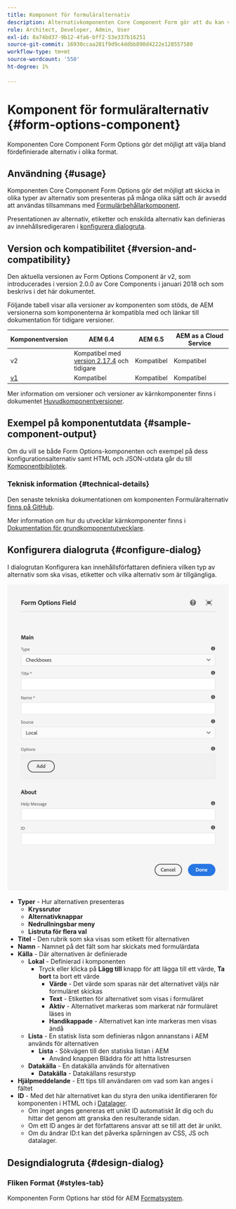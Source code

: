 ```yaml
---
title: Komponent för formuläralternativ
description: Alternativkomponenten Core Component Form gör att du kan välja bland fördefinierade alternativ i olika format.
role: Architect, Developer, Admin, User
exl-id: 8a74bd37-9b12-4fa6-bff2-53e337b16251
source-git-commit: 16930ccaa281f9d9c4ddbb890d4222e128557580
workflow-type: tm+mt
source-wordcount: '550'
ht-degree: 1%

---
```


# Komponent för formuläralternativ {#form-options-component}

Komponenten Core Component Form Options gör det möjligt att välja bland fördefinierade alternativ i olika format.

## Användning {#usage}

Komponenten Core Component Form Options gör det möjligt att skicka in olika typer av alternativ som presenteras på många olika sätt och är avsedd att användas tillsammans med [Formulärbehållarkomponent](form-container.md).

Presentationen av alternativ, etiketter och enskilda alternativ kan definieras av innehållsredigeraren i [konfigurera dialogruta](#configure-dialog).

## Version och kompatibilitet {#version-and-compatibility}

Den aktuella versionen av Form Options Component är v2, som introducerades i version 2.0.0 av Core Components i januari 2018 och som beskrivs i det här dokumentet.

Följande tabell visar alla versioner av komponenten som stöds, de AEM versionerna som komponenterna är kompatibla med och länkar till dokumentation för tidigare versioner.

| Komponentversion | AEM 6.4 | AEM 6.5 | AEM as a Cloud Service |
|--- |--- |--- |---|
| v2 | Kompatibel med<br>[version 2.17.4](/help/versions.md) och tidigare | Kompatibel | Kompatibel |
| [v1](/help/components/v1/form-options-v1.md) | Kompatibel | Kompatibel | Kompatibel |

Mer information om versioner och versioner av kärnkomponenter finns i dokumentet [Huvudkomponentversioner](/help/versions.md).

## Exempel på komponentutdata {#sample-component-output}

Om du vill se både Form Options-komponenten och exempel på dess konfigurationsalternativ samt HTML och JSON-utdata går du till [Komponentbibliotek](https://adobe.com/go/aem_cmp_library_form_options).

### Teknisk information {#technical-details}

Den senaste tekniska dokumentationen om komponenten Formuläralternativ [finns på GitHub](https://adobe.com/go/aem_cmp_tech_form_options_v2).

Mer information om hur du utvecklar kärnkomponenter finns i [Dokumentation för grundkomponentutvecklare](/help/developing/overview.md).

## Konfigurera dialogruta {#configure-dialog}

I dialogrutan Konfigurera kan innehållsförfattaren definiera vilken typ av alternativ som ska visas, etiketter och vilka alternativ som är tillgängliga.

![Formuläralternativ Komponentens redigeringsdialogruta](/help/assets/form-options-edit.png)

* **Typer** - Hur alternativen presenteras
   * **Kryssrutor**
   * **Alternativknappar**
   * **Nedrullningsbar meny**
   * **Listruta för flera val**
* **Titel** - Den rubrik som ska visas som etikett för alternativen
* **Namn** - Namnet på det fält som har skickats med formulärdata
* **Källa** - Där alternativen är definierade
   * **Lokal** - Definierad i komponenten
      * Tryck eller klicka på **Lägg till** knapp för att lägga till ett värde, **Ta bort** ta bort ett värde
         * **Värde** - Det värde som sparas när det alternativet väljs när formuläret skickas
         * **Text** - Etiketten för alternativet som visas i formuläret
         * **Aktiv** - Alternativet markeras som markerat när formuläret läses in
         * **Handikappade** - Alternativet kan inte markeras men visas ändå
   * **Lista** - En statisk lista som definieras någon annanstans i AEM används för alternativen
      * **Lista** - Sökvägen till den statiska listan i AEM
         * Använd knappen Bläddra för att hitta listresursen
   * **Datakälla** - En datakälla används för alternativen
      * **Datakälla** - Datakällans resurstyp
* **Hjälpmeddelande** - Ett tips till användaren om vad som kan anges i fältet
* **ID** - Med det här alternativet kan du styra den unika identifieraren för komponenten i HTML och i [Datalager](/help/developing/data-layer/overview.md).
   * Om inget anges genereras ett unikt ID automatiskt åt dig och du hittar det genom att granska den resulterande sidan.
   * Om ett ID anges är det författarens ansvar att se till att det är unikt.
   * Om du ändrar ID:t kan det påverka spårningen av CSS, JS och datalager.

## Designdialogruta {#design-dialog}

### Fliken Format {#styles-tab}

Komponenten Form Options har stöd för AEM [Formatsystem](/help/get-started/authoring.md#component-styling).
